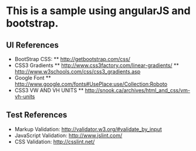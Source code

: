 # This is a sample using angularJS and bootstrap.


## UI References
* BootStrap CSS: 
** http://getbootstrap.com/css/
* CSS3 Gradients
** http://www.css3factory.com/linear-gradients/
** http://www.w3schools.com/css/css3_gradients.asp
* Google Font
** http://www.google.com/fonts#UsePlace:use/Collection:Roboto
* CSS3 VW AND VH UNITS
** http://snook.ca/archives/html_and_css/vm-vh-units


## Test References
* Markup Validation: http://validator.w3.org/#validate_by_input
* JavaScript Validation: http://www.jslint.com/
* CSS Validation: http://csslint.net/

